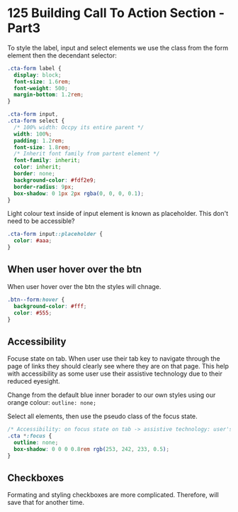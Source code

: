 # 125 Building Call To Action Section - Part3

To style the label, input and select elements we use the class from the form element then the decendant selector:

```css
.cta-form label {
  display: block;
  font-size: 1.6rem;
  font-weight: 500;
  margin-bottom: 1.2rem;
}

.cta-form input,
.cta-form select {
  /* 100% width: Occpy its entire parent */
  width: 100%;
  padding: 1.2rem;
  font-size: 1.8rem;
  /* Inherit font family from partent element */
  font-family: inherit;
  color: inherit;
  border: none;
  background-color: #fdf2e9;
  border-radius: 9px;
  box-shadow: 0 1px 2px rgba(0, 0, 0, 0.1);
}
```

Light colour text inside of input element is known as placeholder.
This don't need to be accessible?

```css
.cta-form input::placeholder {
  color: #aaa;
}
```

## When user hover over the btn

When user hover over the btn the styles will chnage.

```css
.btn--form:hover {
  background-color: #fff;
  color: #555;
}
```

## Accessibility

Focuse state on tab. When user use their tab key to navigate through the page of links they should clearly see where they are on that page. This help with accessibility as some user use their assistive technology due to their reduced eyesight.

Change from the default blue inner borader to our own styles using our orange colour:
`outline: none;`

Select all elements, then use the pseudo class of the focus state.

```css
/* Accessibility: on focus state on tab -> assistive technology: user's with reduced eyesight. */
.cta *:focus {
  outline: none;
  box-shadow: 0 0 0 0.8rem rgb(253, 242, 233, 0.5);
}
```

## Checkboxes

Formating and styling checkboxes are more complicated. Therefore, will save that for another time.

